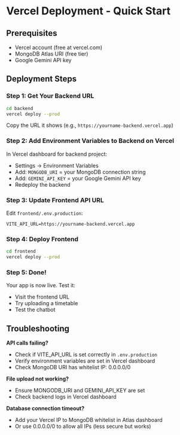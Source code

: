 # Vercel Deployment - Quick Start

## Prerequisites
- Vercel account (free at vercel.com)
- MongoDB Atlas URI (free tier)
- Google Gemini API key

## Deployment Steps

### Step 1: Get Your Backend URL
```bash
cd backend
vercel deploy --prod
```
Copy the URL it shows (e.g., `https://yourname-backend.vercel.app`)

### Step 2: Add Environment Variables to Backend on Vercel
In Vercel dashboard for backend project:
- Settings → Environment Variables
- Add: `MONGODB_URI` = your MongoDB connection string
- Add: `GEMINI_API_KEY` = your Google Gemini API key
- Redeploy the backend

### Step 3: Update Frontend API URL
Edit `frontend/.env.production`:
```
VITE_API_URL=https://yourname-backend.vercel.app
```

### Step 4: Deploy Frontend
```bash
cd frontend
vercel deploy --prod
```

### Step 5: Done!
Your app is now live. Test it:
- Visit the frontend URL
- Try uploading a timetable
- Test the chatbot

## Troubleshooting

**API calls failing?**
- Check if VITE_API_URL is set correctly in `.env.production`
- Verify environment variables are set in Vercel dashboard
- Check MongoDB URI has whitelist IP: 0.0.0.0/0

**File upload not working?**
- Ensure MONGODB_URI and GEMINI_API_KEY are set
- Check backend logs in Vercel dashboard

**Database connection timeout?**
- Add your Vercel IP to MongoDB whitelist in Atlas dashboard
- Or use 0.0.0.0/0 to allow all IPs (less secure but works)
